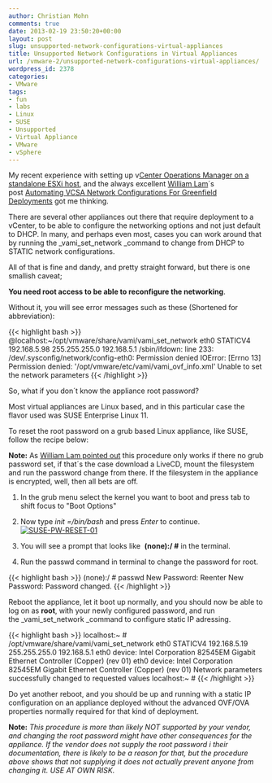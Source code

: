 ```yaml
---
author: Christian Mohn
comments: true
date: 2013-02-19 23:50:20+00:00
layout: post
slug: unsupported-network-configurations-virtual-appliances
title: Unsupported Network Configurations in Virtual Appliances
url: /vmware-2/unsupported-network-configurations-virtual-appliances/
wordpress_id: 2378
categories:
- VMware
tags:
- fun
- labs
- Linux
- SUSE
- Unsupported
- Virtual Appliance
- VMware
- vSphere
---
```


My recent experience with setting up v[Center Operations Manager on a standalone ESXi host](http://vninja.net/vmware-2/vcenter-operations-manager-vcenter-deployment-dependency/), and the always excellent [William Lam](http://twitter.com/lamw)´s post [Automating VCSA Network Configurations For Greenfield Deployments](http://www.virtuallyghetto.com/2013/02/automating-vcsa-network-configurations.html) got me thinking.

There are several other appliances out there that require deployment to a vCenter, to be able to configure the networking options and not just default to DHCP. In many, and perhaps even most, cases you can work around that by running the _vami_set_network _command to change from DHCP to STATIC network configurations.

All of that is fine and dandy, and pretty straight forward, but there is one smallish caveat;

**You need root access to be able to reconfigure the networking**.

Without it, you will see error messages such as these (Shortened for abbreviation):

{{< highlight bash >}}
@localhost:~/opt/vmware/share/vami/vami_set_network eth0 STATICV4 192.168.5.98 255.255.255.0 192.168.5.1
/sbin/ifdown: line 233: /dev/.sysconfig/network/config-eth0: Permission denied
IOError: [Errno 13] Permission denied: '/opt/vmware/etc/vami/vami_ovf_info.xml'
Unable to set the network parameters
{{< /highlight >}}

So, what if you don´t know the appliance root password?

Most virtual appliances are Linux based, and in this particular case the flavor used was SUSE Enterprise Linux 11.

To reset the root password on a grub based Linux appliance, like SUSE, follow the recipe below:

**Note:** As [William Lam pointed out](https://twitter.com/lamw/status/304016471829397504) this procedure only works if there no grub password set, if that´s the case download a LiveCD, mount the filesystem and run the password change from there. If the filesystem in the appliance is encrypted, well, then all bets are off.



	
  1. In the grub menu select the kernel you want to boot and press tab to shift focus to "Boot Options"

	
  2. Now type _init =/bin/bash_ and press _Enter_ to continue.[![SUSE-PW-RESET-01](http://vninja.net/wordpress/wp-content/uploads/2013/02/SUSE-PW-RESET-01-300x202.png)](http://vninja.net/wordpress/wp-content/uploads/2013/02/SUSE-PW-RESET-01.png)

	
  3. You will see a prompt that looks like  **(none):/ #** in the terminal.

	
  4. Run the passwd command in terminal to change the password for root.

{{< highlight bash >}}
(none):/ # passwd
New Password:
Reenter New Password:
Password changed.
{{< /highlight >}}

Reboot the appliance, let it boot up normally, and you should now be able to log on as **root**, with your newly configured password, and run the _vami_set_network _command to configure static IP adressing.

{{< highlight bash >}}
localhost:~ # /opt/vmware/share/vami/vami_set_network eth0 STATICV4 192.168.5.19 255.255.255.0 192.168.5.1
eth0 device: Intel Corporation 82545EM Gigabit Ethernet Controller (Copper) (rev 01)
eth0 device: Intel Corporation 82545EM Gigabit Ethernet Controller (Copper) (rev 01)
Network parameters successfully changed to requested values
localhost:~ #
{{< /highlight >}}

Do yet another reboot, and you should be up and running with a static IP configuration on an appliance deployed without the advanced OVF/OVA properties normally required for that kind of deployment.

**Note:** _This procedure is more than likely NOT supported by your vendor, and changing the root password might have other consequences for the appliance. If the vendor does not supply the root password i their documentation, there is likely to be a reason for that, but the procedure above shows that not supplying it does not actually prevent anyone from changing it. USE AT OWN RISK._
